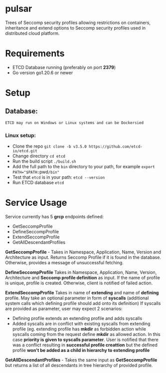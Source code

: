 # pulsar

Trees of Seccomp security profiles allowing restrictions on containers, inheritance and extend options to Seccomp security profiles used in distributed cloud platform.

# Requirements

- ETCD Database running (preferably on port **2379**) 
- Go version go1.20.6 or newer

# Setup

## Database:
	ETCD may run on Windows or Linux systems and can be Dockersied
	
### Linux setup:
- Clone the repo
	`git clone -b v3.5.0 https://github.com/etcd-io/etcd.git`
- Change directory
	`cd etcd`
- Run the build script
	`./build.sh`
-  Add the full path to the `bin` directory to your path, for example
	`export  PATH="$PATH:`pwd`/bin"`
- Test that `etcd` is in your path:
	`etcd --version`
- Run ETCD database
	`etcd`

# Service Usage
Service currently has 5 **grcp** endpoints defined:

 - GetSeccompProfile
 - DefineSeccompProfile
 - ExtendSeccompProfile
 - GetAllDescendantProfiles
 
 **GetSeccompProfile** - Takes in Namespace, Application, Name, Version and Architecture as input. Returns Seccomp Profile if it is found in the database. Otherwise, provides a message of unsuccessful fetching.


 **DefineSeccompProfile**  Takes in Namespace, Application, Name, Version, Architecture and **Seccomp profile definition** as input. If the name of profile is unique, profile is created. Otherwise, client is notified of failed action.


 **ExtendSeccompProfile** Takes in name of **extending** and name of **defining** profile. May take an optional parameter in form of **syscalls** (additional system calls which defining profile should add onto its definition) If syscalls are provided as parameter, user may expect 2 scenarios:

- Defining profile extends an extending profile and adds syscalls
- Added syscalls are in conflict with existing syscalls from extending profile (eg. extending profile has **mkdir** as forbidden action while syscalls coming from the request define **mkdir** as allowed action.  In this case **priority is given to syscalls parameter**. User is notified that there was a conflict resulting in **successful profile creattion** but the defined profile **won't be added as a child in hierarchy to extending profile**


**GetAllDescendantProfiles** - Takes the same input as **GetSeccompProfile** but returns a list of all descendants in tree hierarchy of provided profile.